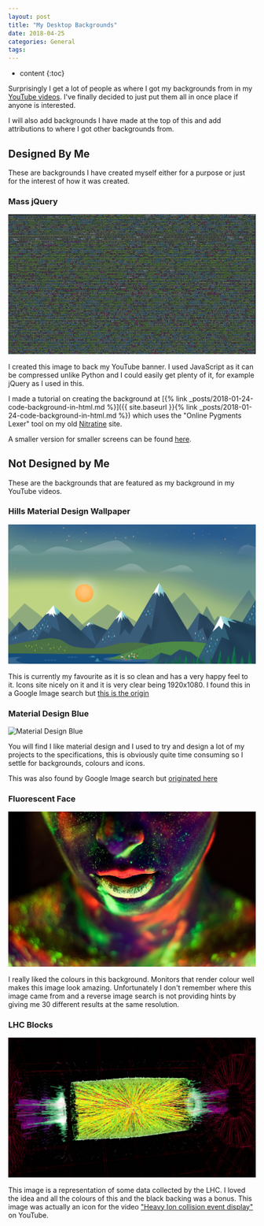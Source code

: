 ```yaml
---
layout: post
title: "My Desktop Backgrounds"
date: 2018-04-25
categories: General
tags:
---
```


* content
{:toc}

Surprisingly I get a lot of people as where I got my backgrounds from in my [YouTube videos](https://www.youtube.com/PyTutorialsOriginal). I've finally decided to just put them all in once place if anyone is interested.

<!-- more -->

I will also add backgrounds I have made at the top of this and add attributions to where I got other backgrounds from.

## Designed By Me
These are backgrounds I have created myself either for a purpose or just for the interest of how it was created.

### Mass jQuery
![Mass jQuery](/images/my-desktop-backgrounds/mass-jquery.png)

I created this image to back my YouTube banner. I used JavaScript as it can be compressed unlike Python and I could easily get plenty of it, for example jQuery as I used in this.

I made a tutorial on creating the background at [{% link _posts/2018-01-24-code-background-in-html.md %}]({{ site.baseurl }}{% link _posts/2018-01-24-code-background-in-html.md %}) which uses the "Online Pygments Lexer" tool on my old [Nitratine](http://nitratine.pythonanywhere.com/tools/pygments-online) site.

A smaller version for smaller screens can be found [here](/images/my-desktop-backgrounds/mass-jquery-small.png).

## Not Designed by Me
These are the backgrounds that are featured as my background in my YouTube videos.

### Hills Material Design Wallpaper
![Hills Material Design Wallpaper](/images/my-desktop-backgrounds/hills-material-design-wallpaper.png)

This is currently my favourite as it is so clean and has a very happy feel to it. Icons site nicely on it and it is very clear being 1920x1080. I found this in a Google Image search but [this is the origin](http://www.baltana.com/abstract/material-design-hd-desktop-wallpaper-23164.html)

### Material Design Blue
![Material Design Blue](/images/my-desktop-backgrounds/material-design-blue.png)

You will find I like material design and I used to try and design a lot of my projects to the specifications, this is obviously quite time consuming so I settle for backgrounds, colours and icons.

This was also found by Google Image search but [originated here](http://wallpaperswide.com/material_design-wallpapers.html)

### Fluorescent Face
![Fluorescent Face](/images/my-desktop-backgrounds/fluorescent-face.jpg)

I really liked the colours in this background. Monitors that render colour well makes this image look amazing. Unfortunately I don't remember where this image came from and a reverse image search is not providing hints by giving me 30 different results at the same resolution.

### LHC Blocks
![LHC Blocks](/images/my-desktop-backgrounds/lhc-blocks.jpg)

This image is a representation of some data collected by the LHC. I loved the idea and all the colours of this and the black backing was a bonus. This image was actually an icon for the video ["Heavy Ion collision event display"](https://www.youtube.com/watch?v=fzNSME3h9rs) on YouTube.
